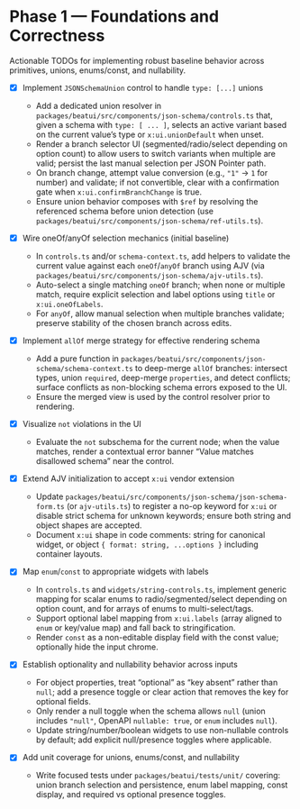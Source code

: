 # Phase 1 — Foundations and Correctness

Actionable TODOs for implementing robust baseline behavior across primitives, unions, enums/const, and nullability.

- [x] Implement `JSONSchemaUnion` control to handle `type: [...]` unions
  - Add a dedicated union resolver in `packages/beatui/src/components/json-schema/controls.ts` that, given a schema with `type: [ ... ]`, selects an active variant based on the current value’s type or `x:ui.unionDefault` when unset.
  - Render a branch selector UI (segmented/radio/select depending on option count) to allow users to switch variants when multiple are valid; persist the last manual selection per JSON Pointer path.
  - On branch change, attempt value conversion (e.g., `"1"` → `1` for number) and validate; if not convertible, clear with a confirmation gate when `x:ui.confirmBranchChange` is true.
  - Ensure union behavior composes with `$ref` by resolving the referenced schema before union detection (use `packages/beatui/src/components/json-schema/ref-utils.ts`).

- [x] Wire oneOf/anyOf selection mechanics (initial baseline)
  - In `controls.ts` and/or `schema-context.ts`, add helpers to validate the current value against each `oneOf`/`anyOf` branch using AJV (via `packages/beatui/src/components/json-schema/ajv-utils.ts`).
  - Auto-select a single matching `oneOf` branch; when none or multiple match, require explicit selection and label options using `title` or `x:ui.oneOfLabels`.
  - For `anyOf`, allow manual selection when multiple branches validate; preserve stability of the chosen branch across edits.

- [x] Implement `allOf` merge strategy for effective rendering schema
  - Add a pure function in `packages/beatui/src/components/json-schema/schema-context.ts` to deep-merge `allOf` branches: intersect types, union `required`, deep-merge `properties`, and detect conflicts; surface conflicts as non-blocking schema errors exposed to the UI.
  - Ensure the merged view is used by the control resolver prior to rendering.

- [x] Visualize `not` violations in the UI
  - Evaluate the `not` subschema for the current node; when the value matches, render a contextual error banner “Value matches disallowed schema” near the control.

- [x] Extend AJV initialization to accept `x:ui` vendor extension
  - Update `packages/beatui/src/components/json-schema/json-schema-form.ts` (or `ajv-utils.ts`) to register a no-op keyword for `x:ui` or disable strict schema for unknown keywords; ensure both string and object shapes are accepted.
  - Document `x:ui` shape in code comments: string for canonical widget, or object `{ format: string, ...options }` including container layouts.

- [x] Map `enum`/`const` to appropriate widgets with labels
  - In `controls.ts` and `widgets/string-controls.ts`, implement generic mapping for scalar enums to radio/segmented/select depending on option count, and for arrays of enums to multi-select/tags.
  - Support optional label mapping from `x:ui.labels` (array aligned to `enum` or key/value map) and fall back to stringification.
  - Render `const` as a non-editable display field with the const value; optionally hide the input chrome.

- [x] Establish optionality and nullability behavior across inputs
  - For object properties, treat “optional” as “key absent” rather than `null`; add a presence toggle or clear action that removes the key for optional fields.
  - Only render a null toggle when the schema allows `null` (union includes `"null"`, OpenAPI `nullable: true`, or `enum` includes `null`).
  - Update string/number/boolean widgets to use non-nullable controls by default; add explicit null/presence toggles where applicable.

- [x] Add unit coverage for unions, enums/const, and nullability
  - Write focused tests under `packages/beatui/tests/unit/` covering: union branch selection and persistence, enum label mapping, const display, and required vs optional presence toggles.
